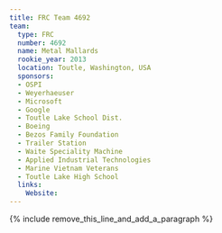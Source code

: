 ```yaml
---
title: FRC Team 4692
team:
  type: FRC
  number: 4692
  name: Metal Mallards
  rookie_year: 2013
  location: Toutle, Washington, USA
  sponsors:
  - OSPI
  - Weyerhaeuser
  - Microsoft
  - Google
  - Toutle Lake School Dist.
  - Boeing
  - Bezos Family Foundation
  - Trailer Station
  - Waite Speciality Machine
  - Applied Industrial Technologies
  - Marine Vietnam Veterans
  - Toutle Lake High School
  links:
    Website:
---
```


{% include remove_this_line_and_add_a_paragraph %}